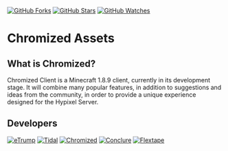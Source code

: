 [![GitHub Forks](https://img.shields.io/github/forks/ChromizedClient/Chromized.svg?style=social&label=Fork&maxAge=2592000)](https://github.com/ChromizedClient/Chromized/network)
[![GitHub Stars](https://img.shields.io/github/stars/ChromizedClient/Chromized.svg?style=social&label=Star&maxAge=2592000)](https://github.com/ChromizedClient/Chromized/stargazers)
[![GitHub Watches](https://img.shields.io/github/watchers/ChromizedClient/Chromized.svg?style=social&label=Watch&maxAge=2592000)](https://github.com/ChromizedClient/Chromized/watchers)

# Chromized Assets #
## What is Chromized? ##
Chromized Client is a Minecraft 1.8.9 client, currently in its development stage. It will combine many popular features, in addition to suggestions and ideas from the community, in order to provide a unique experience designed for the Hypixel Server.

## Developers ##
[![eTrump](https://cdn.discordapp.com/avatars/248843495853391874/969e961bc32ad154dd0a1d14ddef482a.png?size=128)](https://github.com/SimonRi)
[![Tidal](https://cdn.discordapp.com/avatars/304663377383260160/1dea232436216c0ff4650c8f0fcf94dc.png?size=128)](https://open.spotify.com/user/sikexd)
[![Chromized](https://cdn.discordapp.com/avatars/378962258325143583/f557489ced917d2cb7c82ea291fddee6.png?size=128)](https://www.twitch.tv/chromizedminecraft)
[![Conclure](https://cdn.discordapp.com/avatars/299969655915806741/a0da801a7a4ddee683d60a61b20654fe.png?size=128)](https://twitter.com/alql77)
[![Flextape](https://cdn.discordapp.com/avatars/401722702374764545/2ce215e009c80214a1a689e3e01f3b3c.png?size=128)](https://www.reddit.com/user/redditupheld)

